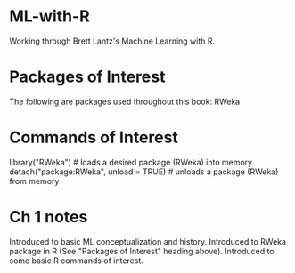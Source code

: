 # ML-with-R
Working through Brett Lantz's Machine Learning with R.

# Packages of Interest
The following are packages used throughout this book:
RWeka

# Commands of Interest
library("RWeka") # loads a desired package (RWeka) into memory
detach("package:RWeka", unload = TRUE) # unloads a package (RWeka) from memory

# Ch 1 notes
Introduced to basic ML conceptualization and history.
Introduced to RWeka package in R (See "Packages of Interest" heading above).
Introduced to some basic R commands of interest.

